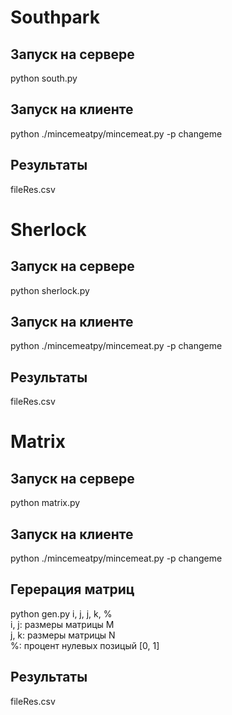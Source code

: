 # Southpark

## Запуск на сервере
python south.py

## Запуск на клиенте
python ./mincemeatpy/mincemeat.py -p changeme

## Результаты
fileRes.csv



# Sherlock

## Запуск на сервере
python sherlock.py

## Запуск на клиенте
python ./mincemeatpy/mincemeat.py -p changeme

## Результаты
fileRes.csv



# Matrix

## Запуск на сервере
python matrix.py

## Запуск на клиенте
python ./mincemeatpy/mincemeat.py -p changeme

## Герерация матриц
python gen.py i, j, j, k, %   
i, j: размеры матрицы M   
j, k: размеры матрицы N   
%: процент нулевых позицый [0, 1]

## Результаты
fileRes.csv
